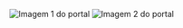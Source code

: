 ![Imagem 1 do portal](https://i.ibb.co/rbPdPhL/print-1.png)
![Imagem 2 do portal](https://i.ibb.co/8KcNjqJ/print-2.png)
